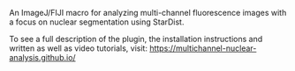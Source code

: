 An ImageJ/FIJI macro for analyzing multi-channel fluorescence images with a focus on nuclear segmentation using StarDist.

To see a full description of the plugin, the installation instructions and written as well as video tutorials, visit: https://multichannel-nuclear-analysis.github.io/ 

